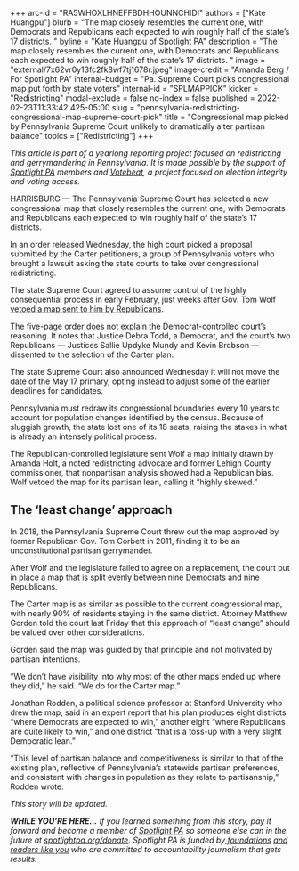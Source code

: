 +++
arc-id = "RA5WHOXLHNEFFBDHHOUNNCHIDI"
authors = ["Kate Huangpu"]
blurb = "The map closely resembles the current one, with Democrats and Republicans each expected to win roughly half of the state’s 17 districts. "
byline = "Kate Huangpu of Spotlight PA"
description = "The map closely resembles the current one, with Democrats and Republicans each expected to win roughly half of the state’s 17 districts. "
image = "external/7x62vr0y13fc2fk8wf7tj1678r.jpeg"
image-credit = "Amanda Berg / For Spotlight PA"
internal-budget = "Pa. Supreme Court picks congressional map put forth by state voters"
internal-id = "SPLMAPPICK"
kicker = "Redistricting"
modal-exclude = false
no-index = false
published = 2022-02-23T11:33:42.425-05:00
slug = "pennsylvania-redistricting-congressional-map-supreme-court-pick"
title = "Congressional map picked by Pennsylvania Supreme Court unlikely to dramatically alter partisan balance"
topics = ["Redistricting"]
+++

<i>This article is part of a yearlong reporting project focused on redistricting and gerrymandering in Pennsylvania. It is made possible by the support of </i><a href="https://www.spotlightpa.org/"><i>Spotlight PA</i></a><i> members and </i><a href="https://votebeat.org/"><i>Votebeat</i></a><i>, a project focused on election integrity and voting access.</i>

HARRISBURG — The Pennsylvania Supreme Court has selected a new congressional map that closely resembles the current one, with Democrats and Republicans each expected to win roughly half of the state’s 17 districts.

In an order released Wednesday, the high court picked a proposal submitted by the Carter petitioners, a group of Pennsylvania voters who brought a lawsuit asking the state courts to take over congressional redistricting.

The state Supreme Court agreed to assume control of the highly consequential process in early February, just weeks after Gov. Tom Wolf <a href="https://www.spotlightpa.org/news/2022/01/pennsylvania-redistricting-congressional-map-veto/">vetoed a map sent to him by Republicans</a>.

<script src="https://www.spotlightpa.org/embed.js" async></script><div data-spl-embed-version="1" data-spl-src="https://www.spotlightpa.org/embeds/newsletter/"></div>

The five-page order does not explain the Democrat-controlled court’s reasoning. It notes that Justice Debra Todd, a Democrat, and the court’s two Republicans — Justices Sallie Updyke Mundy and Kevin Brobson — dissented to the selection of the Carter plan.

The state Supreme Court also announced Wednesday it will not move the date of the May 17 primary, opting instead to adjust some of the earlier deadlines for candidates.

Pennsylvania must redraw its congressional boundaries every 10 years to account for population changes identified by the census. Because of sluggish growth, the state lost one of its 18 seats, raising the stakes in what is already an intensely political process.

The Republican-controlled legislature sent Wolf a map initially drawn by Amanda Holt, a noted redistricting advocate and former Lehigh County commissioner, that nonpartisan analysis showed had a Republican bias. Wolf vetoed the map for its partisan lean, calling it “highly skewed.”

<div class="flourish-embed flourish-map" data-src="visualisation/8541779"><script src="https://public.flourish.studio/resources/embed.js"></script></div>

## The ‘least change’ approach

In 2018, the Pennsylvania Supreme Court threw out the map approved by former Republican Gov. Tom Corbett in 2011, finding it to be an unconstitutional partisan gerrymander.

After Wolf and the legislature failed to agree on a replacement, the court put in place a map that is split evenly between nine Democrats and nine Republicans.

The Carter map is as similar as possible to the current congressional map, with nearly 90% of residents staying in the same district. Attorney Matthew Gorden told the court last Friday that this approach of “least change” should be valued over other considerations.

Gorden said the map was guided by that principle and not motivated by partisan intentions.

<script src="https://www.spotlightpa.org/embed.js" async></script><div data-spl-embed-version="1" data-spl-src="https://www.spotlightpa.org/embeds/donate/"></div>

“We don’t have visibility into why most of the other maps ended up where they did,” he said. “We do for the Carter map.”

Jonathan Rodden, a political science professor at Stanford University who drew the map, said in an expert report that his plan produces eight districts “where Democrats are expected to win,” another eight “where Republicans are quite likely to win,” and one district “that is a toss-up with a very slight Democratic lean.”

“This level of partisan balance and competitiveness is similar to that of the existing plan, reflective of Pennsylvania’s statewide partisan preferences, and consistent with changes in population as they relate to partisanship,” Rodden wrote.

<i>This story will be updated.</i>

<i><b>WHILE YOU’RE HERE...</b></i><i> If you learned something from this story, pay it forward and become a member of </i><a href="https://www.spotlightpa.org/"><i>Spotlight PA</i></a><i> so someone else can in the future at </i><a href="http://spotlightpa.org/donate"><i>spotlightpa.org/donate</i></a><i>. Spotlight PA is funded by</i><a href="https://www.spotlightpa.org/support"><i> foundations</i></a><i> </i><a href="https://www.spotlightpa.org/support"><i>and readers like you</i></a><i> who are committed to accountability journalism that gets results.</i>
